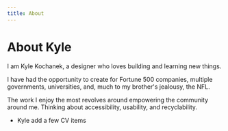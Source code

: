 ```yaml
---
title: About
---
```


# About Kyle
I am Kyle Kochanek, a designer who loves building and learning new things. 

I have had the opportunity to create for Fortune 500 companies, multiple governments, universities, and, much to my brother's jealousy, the NFL.

The work I enjoy the most revolves around empowering the community around me. Thinking about accessibility, usability, and recyclability. 

- Kyle add a few CV items